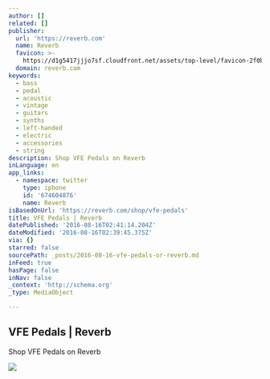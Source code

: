 ```yaml
---
author: []
related: []
publisher:
  url: 'https://reverb.com'
  name: Reverb
  favicon: >-
    https://d1g5417jjjo7sf.cloudfront.net/assets/top-level/favicon-2f0b6cfa9070201a29c7fabb6a03340f.png
  domain: reverb.com
keywords:
  - bass
  - pedal
  - acoustic
  - vintage
  - guitars
  - synths
  - left-handed
  - electric
  - accessories
  - string
description: Shop VFE Pedals on Reverb
inLanguage: en
app_links:
  - namespace: twitter
    type: iphone
    id: '674604876'
    name: Reverb
isBasedOnUrl: 'https://reverb.com/shop/vfe-pedals'
title: VFE Pedals | Reverb
datePublished: '2016-08-16T02:41:14.204Z'
dateModified: '2016-08-16T02:39:45.375Z'
via: {}
starred: false
sourcePath: _posts/2016-08-16-vfe-pedals-or-reverb.md
inFeed: true
hasPage: false
inNav: false
_context: 'http://schema.org'
_type: MediaObject

---
```

<article style=""><h1>VFE Pedals | Reverb</h1><p>Shop VFE Pedals on Reverb</p><img src="https://reverb-res.cloudinary.com/image/upload/s--E7DyLIwF--/a_exif,c_thumb,f_auto,fl_progressive,g_south,h_226,q_auto:eco,w_226/v1469243495/dxfp79zmeo8dmvcazalk.jpg" /></article>